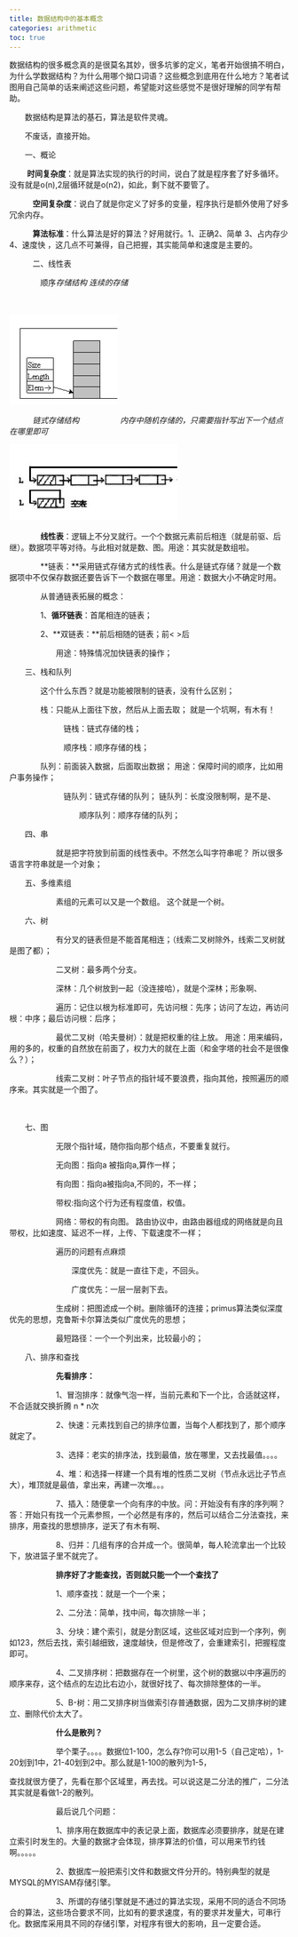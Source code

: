 ```yaml
---
title: 数据结构中的基本概念
categories: arithmetic
toc: true
---
```


数据结构的很多概念真的是很莫名其妙，很多坑爹的定义，笔者开始很搞不明白，为什么学数据结构？为什么用哪个拗口词语？这些概念到底用在什么地方？笔者试图用自己简单的话来阐述这些问题，希望能对这些感觉不是很好理解的同学有帮助。

　　数据结构是算法的基石，算法是软件灵魂。

　　不废话，直接开始。

　　一、概论

　　  **时间复杂度**：就是算法实现的执行的时间，说白了就是程序套了好多循环。没有就是o(n),2层循环就是o(n2)，如此，剩下就不要管了。

　　　**空间复杂度**：说白了就是你定义了好多的变量，程序执行是额外使用了好多冗余内存。

　　　**算法标准**：什么算法是好的算法？好用就行。1、正确2、简单 3、占内存少 4、速度快 ，这几点不可兼得，自己把握，其实能简单和速度是主要的。

　　　二、线性表

　　　　顺序*存储结构    连续的存储*

　　　　

![img](basic-data-structure/2012101617494371.jpg)

 　　　*链式存储结构　　　　　 内存中随机存储的，只需要指针写出下一个结点在哪里即可*

![img](basic-data-structure/2012101617503529.jpg)

 

　　　　**线性表**：逻辑上不分叉就行。一个个数据元素前后相连（就是前驱、后继）。数据项平等对待。与此相对就是数、图。用途：其实就是数组啦。

　　　　**链表：**采用链式存储方式的线性表。什么是链式存储？就是一个数据项中不仅保存数据还要告诉下一个数据在哪里。用途：数据大小不确定时用。

　　　　从普通链表拓展的概念：

　　　　1、**循环链表**：首尾相连的链表；

　　　　2、**双链表：**前后相随的链表；前<  >后

　　　　　　用途：特殊情况加快链表的操作；

　　三、栈和队列

　　　　这个什么东西？就是功能被限制的链表，没有什么区别；

　　　　栈：只能从上面往下放，然后从上面去取；  就是一个坑啊，有木有！

　　　　　　　链栈：链式存储的栈；

　　　　　　　顺序栈：顺序存储的栈；

　　　　队列：前面装入数据，后面取出数据； 用途：保障时间的顺序，比如用户事务操作；

　　　　　　　链队列：链式存储的队列；  链队列：长度没限制啊，是不是、

　　　　　　　　　顺序队列：顺序存储的队列； 

　　四、串

　　　　　　就是把字符放到前面的线性表中。不然怎么叫字符串呢？ 所以很多语言字符串就是一个对象；

　　五、多维素组

　　　　　　素组的元素可以又是一个数组。 这个就是一个树。

　　六、树

　　　　　　有分叉的链表但是不能首尾相连；（线索二叉树除外，线索二叉树就是图了都）；

　　　　　　二叉树：最多两个分支。

　　　　　　深林：几个树放到一起（没连接哈），就是个深林；形象啊、

　　　　　　遍历：记住以根为标准即可，先访问根：先序；访问了左边，再访问根：中序；最后访问根：后序；

　　　　　　最优二叉树（哈夫曼树）：就是把权重的往上放。  用途：用来编码，用的多的，权重的自然放在前面了，权力大的就在上面（和金字塔的社会不是很像么？）；

　　　　　　线索二叉树：叶子节点的指针域不要浪费，指向其他，按照遍历的顺序来。其实就是一个图了。

　　　

　　七、图

　　　　　　无限个指针域，随你指向那个结点，不要重复就行。

　　　　　　无向图：指向a 被指向a,算作一样；

　　　　　　有向图：指向a被指向a,不同的，不一样；

　　　　　　带权:指向这个行为还有程度值，权值。

　　　　　　网络：带权的有向图。 路由协议中，由路由器组成的网络就是向且带权，比如速度、延迟不一样，上传、下载速度不一样；

　　　　　　遍历的问题有点麻烦

　　　　　　　　深度优先：就是一直往下走，不回头。

　　　　　　　　广度优先：一层一层剥下去。

　　　　　　生成树：把图滤成一个树。删除循环的连接；primus算法类似深度优先的思想，克鲁斯卡尔算法类似广度优先的思想；

　　　　　　最短路径：一个一个列出来，比较最小的；

　　八、排序和查找

　　　　　　**先看排序：**

　　　　　　1、冒泡排序：就像气泡一样，当前元素和下一个比，合适就这样，不合适就交换折腾 n * n次

　　　　　　2、快速：元素找到自己的排序位置，当每个人都找到了，那个顺序就定了。

　　　　　　3、选择：老实的排序法，找到最值，放在哪里，又去找最值。。。。

　　　　　　4、堆：和选择一样建一个具有堆的性质二叉树（节点永远比子节点大），堆顶就是最值，拿出来，再建一次堆。。。

　　　　　　7、插入：随便拿一个向有序的中放。问：开始没有有序的序列啊？答：开始只有找一个元素参照，一个必然是有序的，然后可以结合二分法查找，来排序，用查找的思想排序，逆天了有木有啊、

　　　　　　8、归并：几组有序的合并成一个。很简单，每人轮流拿出一个比较下，放进篮子里不就完了。

　　　　　　**排序好了才能查找，否则就只能一个一个查找了**

　　　　　　1、顺序查找：就是一个一个来；

　　　　　　2、二分法：简单，找中间，每次排除一半；

　　　　　　3、分块：建个索引，就是分割区域，这些区域对应到一个序列，例如123，然后去找，索引越细致，速度越快，但是修改了，会重建索引，把握程度即可。

　　　　　　4、二叉排序树：把数据存在一个树里，这个树的数据以中序遍历的顺序来存，这个结点的左边比右边小，就很好找了、每次排除整体的一半。

　　　　　　5、B-树：用二叉排序树当做索引存普通数据，因为二叉排序树的建立、删除代价太大了。

　　　　　　**什么是散列？**

　　　　　　举个栗子。。。。数据位1-100，怎么存?你可以用1-5（自己定哈），1-20划到1中，21-40划到2中。那么就是1-100的散列为1-5，

查找就很方便了，先看在那个区域里，再去找。可以说这是二分法的推广，二分法其实就是看做1-2的散列。

 

　　　　　　最后说几个问题：

　　　　　　1、排序用在数据库中的表记录上面，数据库必须要排序，就是在建立索引时发生的。大量的数据才会体现，排序算法的价值，可以用来节约钱啊。。。。。

　　　　　　2、数据库一般把索引文件和数据文件分开的。特别典型的就是MYSQL的MYISAM存储引擎。

　　　　　　3、所谓的存储引擎就是不通过的算法实现，采用不同的适合不同场合的算法，这些场合要求不同，比如有的要求速度，有的要求并发量大，可串行化。数据库采用具不同的存储引擎，对程序有很大的影响，且一定要合适。
